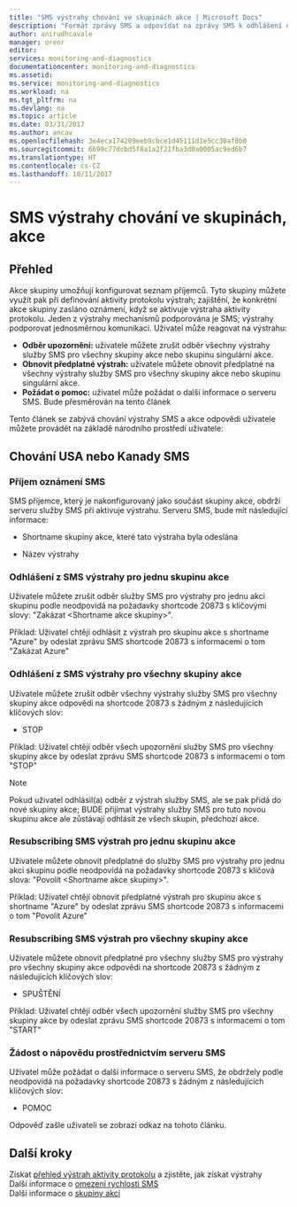 ```yaml
---
title: "SMS výstrahy chování ve skupinách akce | Microsoft Docs"
description: "Formát zprávy SMS a odpovídat na zprávy SMS k odhlášení odběru, obnovit předplatné nebo požádat o pomoc."
author: anirudhcavale
manager: orenr
editor: 
services: monitoring-and-diagnostics
documentationcenter: monitoring-and-diagnostics
ms.assetid: 
ms.service: monitoring-and-diagnostics
ms.workload: na
ms.tgt_pltfrm: na
ms.devlang: na
ms.topic: article
ms.date: 03/31/2017
ms.author: ancav
ms.openlocfilehash: 3e4eca174209eeb9cbce1d45111d1e5cc30af8b0
ms.sourcegitcommit: 6699c77dcbd5f8a1a2f21fba3d0a0005ac9ed6b7
ms.translationtype: HT
ms.contentlocale: cs-CZ
ms.lasthandoff: 10/11/2017
---
```

# <a name="sms-alert-behavior-in-action-groups"></a>SMS výstrahy chování ve skupinách, akce
## <a name="overview"></a>Přehled ##
Akce skupiny umožňují konfigurovat seznam příjemců. Tyto skupiny můžete využít pak při definování aktivity protokolu výstrah; zajištění, že konkrétní akce skupiny zasláno oznámení, když se aktivuje výstraha aktivity protokolu. Jeden z výstrahy mechanismů podporována je SMS; výstrahy podporovat jednosměrnou komunikaci. Uživatel může reagovat na výstrahu:

- **Odběr upozornění:** uživatele můžete zrušit odběr všechny výstrahy služby SMS pro všechny skupiny akce nebo skupinu singulární akce.  
- **Obnovit předplatné výstrah:** uživatele můžete obnovit předplatné na všechny výstrahy služby SMS pro všechny skupiny akce nebo skupinu singulární akce.  
- **Požádat o pomoc:** uživatel může požádat o další informace o serveru SMS. Bude přesměrován na tento článek

Tento článek se zabývá chování výstrahy SMS a akce odpovědi uživatele můžete provádět na základě národního prostředí uživatele:

## <a name="usacanada-sms-behavior"></a>Chování USA nebo Kanady SMS
### <a name="receiving-an-sms-alert"></a>Příjem oznámení SMS
SMS příjemce, který je nakonfigurovaný jako součást skupiny akce, obdrží serveru služby SMS při aktivuje výstrahu. Serveru SMS, bude mít následující informace:
* Shortname skupiny akce, které tato výstraha byla odeslána
- Název výstrahy

### <a name="unsubscribing-from-sms-alerts-for-one-action-group"></a>Odhlášení z SMS výstrahy pro jednu skupinu akce
Uživatele můžete zrušit odběr služby SMS pro výstrahy pro jednu akci skupinu podle neodpovídá na požadavky shortcode 20873 s klíčovými slovy: "Zakázat &lt;Shortname akce skupiny&gt;".

Příklad: Uživatel chtějí odhlásit z výstrah pro skupinu akce s shortname "Azure" by odeslat zprávu SMS shortcode 20873 s informacemi o tom "Zakázat Azure"

### <a name="unsubscribing-from-sms-alerts-for-all-action-groups"></a>Odhlášení z SMS výstrahy pro všechny skupiny akce
Uživatele můžete zrušit odběr všechny výstrahy služby SMS pro všechny skupiny akce odpovědi na shortcode 20873 s žádným z následujících klíčových slov:
* STOP

Příklad: Uživatel chtějí odběr všech upozornění služby SMS pro všechny skupiny akce by odeslat zprávu SMS shortcode 20873 s informacemi o tom "STOP"

>[!NOTE]
>Pokud uživatel odhlásil(a) odběr z výstrah služby SMS, ale se pak přidá do nové skupiny akce; BUDE přijímat výstrahy služby SMS pro tuto novou skupinu akce ale zůstávají odhlásit ze všech skupin, předchozí akce.
>
>

### <a name="resubscribing-to-sms-alerts-for-one-action-group"></a>Resubscribing SMS výstrah pro jednu skupinu akce
Uživatele můžete obnovit předplatné do služby SMS pro výstrahy pro jednu akci skupinu podle neodpovídá na požadavky shortcode 20873 s klíčová slova: "Povolit &lt;Shortname akce skupiny&gt;".

Příklad: Uživatel chtějí obnovit předplatné výstrah pro skupinu akce s shortname "Azure" by odeslat zprávu SMS shortcode 20873 s informacemi o tom "Povolit Azure"

### <a name="resubscribing-to-sms-alerts-for-all-action-groups"></a>Resubscribing SMS výstrah pro všechny skupiny akce
Uživatele můžete obnovit předplatné pro všechny služby SMS pro výstrahy pro všechny skupiny akce odpovědi na shortcode 20873 s žádným z následujících klíčových slov:

* SPUŠTĚNÍ

Příklad: Uživatel chtějí odběr všech upozornění služby SMS pro všechny skupiny akce by odeslat zprávu SMS shortcode 20873 s informacemi o tom "START"

### <a name="requesting-help-via-sms"></a>Žádost o nápovědu prostřednictvím serveru SMS
Uživatel může požádat o další informace o serveru SMS, že obdržely podle neodpovídá na požadavky shortcode 20873 s žádným z následujících klíčových slov:
* POMOC

Odpověď zašle uživateli se zobrazí odkaz na tohoto článku.

## <a name="next-steps"></a>Další kroky
Získat [přehled výstrah aktivity protokolu](monitoring-overview-alerts.md) a zjistěte, jak získat výstrahy  
Další informace o [omezení rychlosti SMS](monitoring-alerts-rate-limiting.md)  
Další informace o [skupiny akcí](monitoring-action-groups.md)
